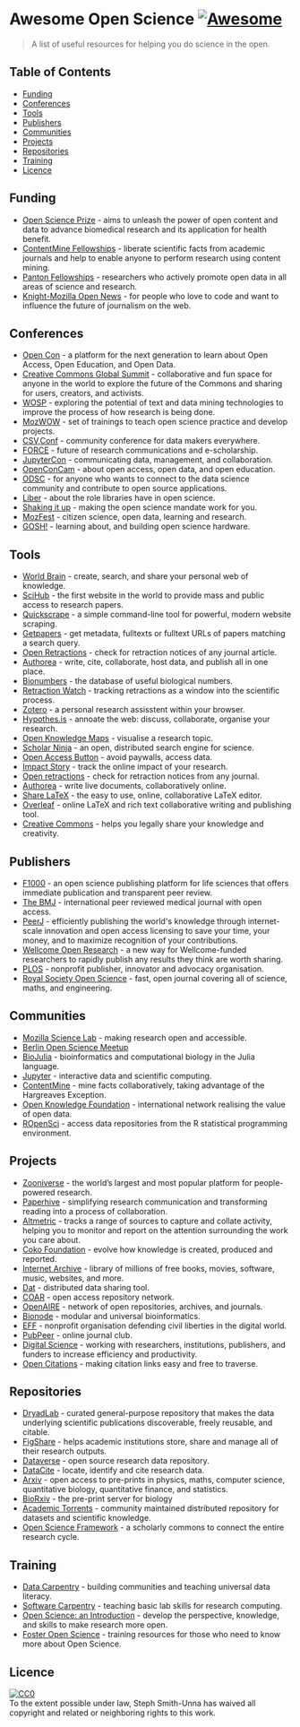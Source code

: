 # Awesome Open Science [![Awesome](https://cdn.rawgit.com/sindresorhus/awesome/d7305f38d29fed78fa85652e3a63e154dd8e8829/media/badge.svg)](https://github.com/sindresorhus/awesome)

> A list of useful resources for helping you do science in the open.

## Table of Contents

- [Funding](https://github.com/treblesteph/awesome-open-science#funding)
- [Conferences](https://github.com/treblesteph/awesome-open-science#conferences)
- [Tools](https://github.com/treblesteph/awesome-open-science#tools)
- [Publishers](https://github.com/treblesteph/awesome-open-science#publishers)
- [Communities](https://github.com/treblesteph/awesome-open-science#communities)
- [Projects](https://github.com/treblesteph/awesome-open-science#projects)
- [Repositories](https://github.com/treblesteph/awesome-open-science#repositories)
- [Training](https://github.com/treblesteph/awesome-open-science#training)
- [Licence](https://github.com/treblesteph/awesome-open-science#licence)

## Funding

- [Open Science Prize](https://www.openscienceprize.org/) - aims to unleash the power of open content and data to advance biomedical research and its application for health benefit.
- [ContentMine Fellowships](http://contentmine.org/fellows) - liberate scientific facts from academic journals and help to enable anyone to perform research using content mining.
- [Panton Fellowships](https://pantonprinciples.org/panton-fellowships/) - researchers who actively promote open data in all areas of science and research.
- [Knight-Mozilla Open News](https://opennews.org/what/fellowships/info/) - for people who love to code and want to influence the future of journalism on the web.


## Conferences

- [Open Con](http://www.opencon2017.org/) - a platform for the next generation to learn about Open Access, Open Education, and Open Data.
- [Creative Commons Global Summit](https://summit.creativecommons.org/) - collaborative and fun space for anyone in the world to explore the future of the Commons and sharing for users, creators, and activists.
- [WOSP](https://wosp.core.ac.uk/jcdl2016/) - exploring the potential of text and data mining technologies to improve the process of how research is being done.
- [MozWOW](https://science.mozilla.org/programs/events/working-open-workshop-march-2017) - set of trainings to teach open science practice and develop projects.
- [CSV,Conf](https://csvconf.com/) - community conference for data makers everywhere.
- [FORCE](https://www.force11.org/) - future of research communications and e-scholarship.
- [JupyterCon](https://conferences.oreilly.com/jupyter/jup-ny) - communicating data, management, and collaboration.
- [OpenConCam](http://www.openconcam.org/) - about open access, open data, and open education.
- [ODSC](https://www.odsc.com/london) - for anyone who wants to connect to the data science community and contribute to open source applications.
- [Liber](http://www.liber2015.org.uk/) - about the role libraries have in open science.
- [Shaking it up](https://www.digital-science.com/blog/tag/shaking-it-up/) - making the open science mandate work for you.
- [MozFest](https://science.mozilla.org/programs/events/mozfest-2015) - citizen science, open data, learning and research.
- [GOSH!](http://openhardware.science/about/why-gosh/) - learning about, and building open science hardware.

## Tools

- [World Brain](https://worldbrain.io/) - create, search, and share your personal web of knowledge.
- [SciHub](https://sci-hub.cc/) - the first website in the world to provide mass and public access to research papers.
- [Quickscrape](https://github.com/ContentMine/quickscrape) - a simple command-line tool for powerful, modern website scraping.
- [Getpapers](https://github.com/ContentMine/getpapers) - get metadata, fulltexts or fulltext URLs of papers matching a search query.
- [Open Retractions](http://openretractions.com/) - check for retraction notices of any journal article.
- [Authorea](https://www.authorea.com/) - write, cite, collaborate, host data, and publish all in one place.
- [Bionumbers](http://bionumbers.hms.harvard.edu/) - the database of useful biological numbers.
- [Retraction Watch](http://retractionwatch.com/) - tracking retractions as a window into the scientific process.
- [Zotero](https://www.zotero.org/) - a personal research assisstent within your browser.
- [Hypothes.is](https://hypothes.is/) - annoate the web: discuss, collaborate, organise your research.
- [Open Knowledge Maps](https://openknowledgemaps.org/) - visualise a research topic.
- [Scholar Ninja](https://github.com/ScholarNinja) - an open, distributed search engine for science.
- [Open Access Button](https://openaccessbutton.org/) - avoid paywalls, access data.
- [Impact Story](https://impactstory.org/) - track the online impact of your research.
- [Open retractions](http://openretractions.com/) - check for retraction notices from any journal.
- [Authorea](https://www.authorea.com/product) - write live documents, collaboratively online.
- [Share LaTeX](https://www.sharelatex.com/) - the easy to use, online, collaborative LaTeX editor.
- [Overleaf](https://www.overleaf.com/) - online LaTeX and rich text collaborative writing and publishing tool.
- [Creative Commons](https://creativecommons.org/) - helps you legally share your knowledge and creativity.

## Publishers

- [F1000](http://f1000.com/) - an open science publishing platform for life sciences that offers immediate publication and transparent peer review.
- [The BMJ](http://www.bmj.com/) - international peer reviewed medical journal with open access.
- [PeerJ](https://peerj.com/) - efficiently publishing the world's knowledge through internet-scale innovation and open access licensing to save your time, your money, and to maximize recognition of your contributions.
- [Wellcome Open Research](https://wellcomeopenresearch.org/) - a new way for Wellcome-funded researchers to rapidly publish any results they think are worth sharing.
- [PLOS](https://www.plos.org/) - nonprofit publisher, innovator and advocacy organisation.
- [Royal Society Open Science](http://rsos.royalsocietypublishing.org/) - fast, open journal covering all of science, maths, and engineering.

## Communities

- [Mozilla Science Lab](https://science.mozilla.org/) - making research open and accessible.
- [Berlin Open Science Meetup](https://www.meetup.com/Berlin-Open-Science-Meetup/)
- [BioJulia](https://gitter.im/BioJulia/home) - bioinformatics and computational biology in the Julia language.
- [Jupyter](http://jupyter.org/) - interactive data and scientific computing.
- [ContentMine](http://contentmine.org/) - mine facts collaboratively, taking advantage of the Hargreaves Exception.
- [Open Knowledge Foundation](https://okfn.org/about/) - international network realising the value of open data.
- [ROpenSci](https://ropensci.org/) - access data repositories from the R statistical programming environment.


## Projects

- [Zooniverse](https://www.zooniverse.org/about) - the world’s largest and most popular platform for people-powered research.
- [Paperhive](https://paperhive.org/) - simplifying research communication and transforming reading into a process of collaboration.
- [Altmetric](https://www.altmetric.com/) - tracks a range of sources to capture and collate activity, helping you to monitor and report on the attention surrounding the work you care about.
- [Coko Foundation](https://coko.foundation/) - evolve how knowledge is created, produced and reported.
- [Internet Archive](https://archive.org/index.php) - library of millions of free books, movies, software, music, websites, and more.
- [Dat](https://datproject.org/) - distributed data sharing tool.
- [COAR](https://www.coar-repositories.org/about/) - open access repository network.
- [OpenAIRE](https://www.openaire.eu) - network of open repositories, archives, and journals.
- [Bionode](http://www.bionode.io/) - modular and universal bioinformatics.
- [EFF](https://www.eff.org/about) - nonprofit organisation defending civil liberties in the digital world.
- [PubPeer](https://pubpeer.com/) - online journal club.
- [Digital Science](https://www.digital-science.com/) - working with researchers, institutions, publishers, and funders to increase efficiency and productivity.
- [Open Citations](http://opencitations.net/) - making citation links easy and free to traverse.

## Repositories

- [DryadLab](http://datadryad.org/) - curated general-purpose repository that makes the data underlying scientific publications discoverable, freely reusable, and citable.
- [FigShare](https://figshare.com/) - helps academic institutions store, share and manage all of their research outputs.
- [Dataverse](http://dataverse.org/) - open source research data repository.
- [DataCite](https://www.datacite.org/) - locate, identify and cite research data.
- [Arxiv](https://arxiv.org/) - open access to pre-prints in physics, maths, computer science, quantitative biology, quantitative finance, and statistics.
- [BioRxiv](http://biorxiv.org/) - the pre-print server for biology
- [Academic Torrents](http://academictorrents.com/) - community maintained distributed repository for datasets and scientific knowledge.
- [Open Science Framework](https://osf.io/) - a scholarly commons to connect the entire research cycle.

## Training

- [Data Carpentry](http://www.datacarpentry.org/) - building communities and teaching universal data literacy.
- [Software Carpentry](https://software-carpentry.org/) - teaching basic lab skills for research computing.
- [Open Science: an Introduction](http://www.bitss.org/events/open-science-an-introduction-catalyst-short-course/) - develop the perspective, knowledge, and skills to make research more open.
- [Foster Open Science](https://www.fosteropenscience.eu/about) - training resources for those who need to know more about Open Science.

## Licence


<p xmlns:dct="http://purl.org/dc/terms/" xmlns:vcard="http://www.w3.org/2001/vcard-rdf/3.0#">
  <a rel="license"
     href="http://creativecommons.org/publicdomain/zero/1.0/">
    <img src="http://i.creativecommons.org/p/zero/1.0/88x31.png" style="border-style: none;" alt="CC0" />
  </a>
  <br />
  To the extent possible under law,
  <span resource="[_:publisher]" rel="dct:publisher">
    <span property="dct:title">Steph Smith-Unna</span></span>
  has waived all copyright and related or neighboring rights to
  this work.
</p>
